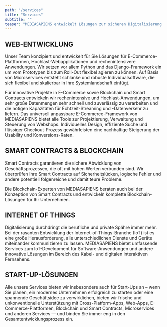```yaml
---
path: "/services"
title: "Services"
subtitle: ""
teaser: "MEDIASAPIENS entwickelt Lösungen zur sicheren Digitalisierung von Geschäftsprozessen für mittelständische Unternehmen und Konzerne in Logistik, Handel, Produktion, Dienstleistung und E-Commerce. Realisieren Sie Wettbewerbsvorteile und entwickeln Ihre Software in die Zukunft: Kostengünstig, zeitoptimiert und agil."
---
```


## WEB-ENTWICKLUNG

Unser Team konzipiert und entwickelt für Sie Lösungen für E-Commerce-Plattformen, Hochlast-Webapplikationen und rechenintensivere Anwendungen. Wir setzen vor allem Python und das Django-Framework ein um vom Prototypen bis zum Roll-Out flexibel agieren zu können. Auf Basis von Microservices entsteht schlanke und robuste Individualsoftware, die sich flexibel und skalierbar in Ihre Systemlandschaft einfügt.

Für innovative Projekte in E-Commerce sowie Blockchain und Smart Contracts entwickeln wir rechenintensive und Hochlast-Anwendungen, um sehr große Datenmengen sehr schnell und zuverlässig zu verarbeiten und die nötigen Kapazitäten für Echtzeit-Streaming und -Datenverkehr zu liefern. Das universell anpassbare E-Commerce-Framework von MEDIASAPIENS bietet alle Tools zur Projektierung, Verwaltung und Steuerung von Webshops. Individuelles Design, effiziente Suche und flüssiger Checkout-Prozess gewährleisten eine nachhaltige Steigerung der Usability und Konversions-Raten.

## SMART CONTRACTS & BLOCKCHAIN

Smart Contracts garantieren die sichere Abwicklung von Geschäftsprozessen, die oft mit hohen Werten verbunden sind. Wir überprüfen Ihre Smart Contracts auf Sicherheitslücken, logische Fehler und andere potentiell folgenreiche und damit teure Probleme.

Die Blockchain-Experten von MEDIASAPIENS beraten auch bei der Konzeption von Smart Contracts und entwickeln komplette Blockchain-Lösungen für Ihr Unternehmen.

## INTERNET OF THINGS

Digitalisierung durchdringt die berufliche und private Spähre immer mehr. Bei der rasanten Entwicklung der Internet-of-Things-Branche (IoT) ist es eine große Herausforderung, alle unterschiedlichen Dienste und Geräte miteinander kommunizieren zu lassen. MEDIASAPIENS bietet umfassende Services zum IoT-Development für Software-Anwendungen und andere innovative Lösungen im Bereich des Kabel- und digitalen interaktiven Fernsehens.

## START-UP-LÖSUNGEN

Alle unsere Services bieten wir insbesondere auch für Start-Ups an – wenn Sie planen, ein modernes Unternehmen erfolgreich zu starten oder eine spannende Geschäftsidee zu verwirklichen, bieten wir frische und unkonventionelle Unterstützung mit Cross-Platform-Apps, Web-Apps, E-Commerce-Plattformen, Blockchain und Smart Contracts, Microservices und anderen Services — und binden Sie immer eng in den Gesamtentwicklungsprozess ein.
